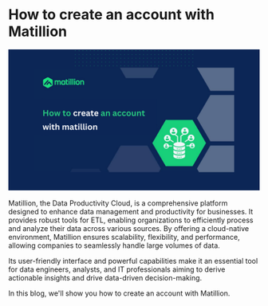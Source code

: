 # How to create an account with Matillion

![matillion_article_header](images/matillion_article_header.png)

Matillion, the Data Productivity Cloud, is a comprehensive platform designed to enhance data management and productivity for businesses. It provides robust tools for ETL, enabling organizations to efficiently process and analyze their data across various sources. By offering a cloud-native environment, Matillion ensures scalability, flexibility, and performance, allowing companies to seamlessly handle large volumes of data.

Its user-friendly interface and powerful capabilities make it an essential tool for data engineers, analysts, and IT professionals aiming to derive actionable insights and drive data-driven decision-making.

In this blog, we'll show you how to create an account with Matillion.
